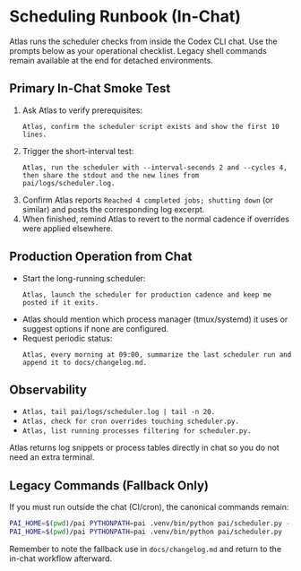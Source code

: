 # Scheduling Runbook (In-Chat)

Atlas runs the scheduler checks from inside the Codex CLI chat. Use the prompts
below as your operational checklist. Legacy shell commands remain available at
the end for detached environments.

## Primary In-Chat Smoke Test

1. Ask Atlas to verify prerequisites:
   ```text
   Atlas, confirm the scheduler script exists and show the first 10 lines.
   ```
2. Trigger the short-interval test:
   ```text
   Atlas, run the scheduler with --interval-seconds 2 and --cycles 4, then share the stdout and the new lines from pai/logs/scheduler.log.
   ```
3. Confirm Atlas reports `Reached 4 completed jobs; shutting down` (or similar)
   and posts the corresponding log excerpt.
4. When finished, remind Atlas to revert to the normal cadence if overrides were
   applied elsewhere.

## Production Operation from Chat

- Start the long-running scheduler:
  ```text
  Atlas, launch the scheduler for production cadence and keep me posted if it exits.
  ```
- Atlas should mention which process manager (tmux/systemd) it uses or suggest
  options if none are configured.
- Request periodic status:
  ```text
  Atlas, every morning at 09:00, summarize the last scheduler run and append it to docs/changelog.md.
  ```

## Observability

- `Atlas, tail pai/logs/scheduler.log | tail -n 20.`
- `Atlas, check for cron overrides touching scheduler.py.`
- `Atlas, list running processes filtering for scheduler.py.`

Atlas returns log snippets or process tables directly in chat so you do not need
an extra terminal.

## Legacy Commands (Fallback Only)

If you must run outside the chat (CI/cron), the canonical commands remain:

```bash
PAI_HOME=$(pwd)/pai PYTHONPATH=pai .venv/bin/python pai/scheduler.py --interval-seconds 2 --cycles 4
PAI_HOME=$(pwd)/pai PYTHONPATH=pai .venv/bin/python pai/scheduler.py
```

Remember to note the fallback use in `docs/changelog.md` and return to the
in-chat workflow afterward.
